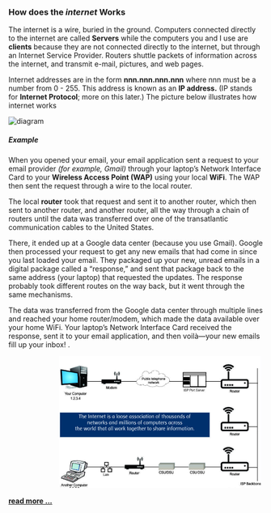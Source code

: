 

### How does the *internet* Works
 
The internet is a wire, buried in the ground. Computers connected directly to the internet are called **Servers** while the computers you and I use are **clients** because they are not connected directly to the internet, but through an Internet Service Provider. Routers shuttle packets of information across the internet, and transmit e-mail, pictures, and web pages.

Internet addresses are in the form **nnn.nnn.nnn.nnn** where nnn must be a number from 0 - 255. This address is known as an **IP address.** (IP stands for **Internet Protocol**; more on this later.)
The picture below illustrates how internet works

![diagram](C:\how-does-the-internet-works.png)
 ##### Example

When you opened your email, your email application sent a request to your email provider *(for example, Gmail)* through your laptop’s Network Interface Card to your **Wireless Access Point (WAP)** using your local **WiFi**. The WAP then sent the request through a wire to the local router.

The local **router** took that request and sent it to another router, which then sent to another router, and another router, all the way through a chain of routers until the data was transferred over one of the transatlantic communication cables to the United States.

There, it ended up at a Google data center (because you use Gmail). Google then processed your request to get any new emails that had come in since you last loaded your email. They packaged up your new, unread emails in a digital package called a “response,” and sent that package back to the same address (your laptop) that requested the updates. The response probably took different routes on the way back, but it went through the same mechanisms.

The data was transferred from the Google data center through multiple lines and reached your home router/modem, which made the data available over your home WiFi. Your laptop’s Network Interface Card received the response, sent it to your email application, and then voilà—your new emails fill up your inbox! . 

[<img src="/Theory/how-does-the-internet-works.png" style= "width:400px; margin-left:100px" >]()


**[read more ...](https://web.stanford.edu/class/msande91si/www-spr04/readings/week1/InternetWhitepaper.htm)**